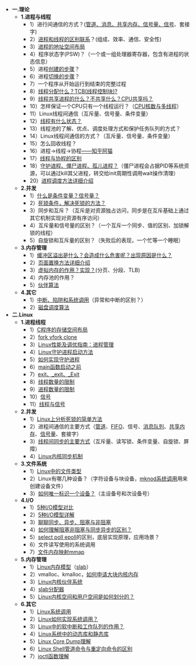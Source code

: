 * **一.理论**
    - **1.进程与线程**
        - 1）进行间通信的方式？([管道、消息、共享内存、信号量、信号](https://github.com/arkingc/note/blob/master/%E6%93%8D%E4%BD%9C%E7%B3%BB%E7%BB%9F/%E6%93%8D%E4%BD%9C%E7%B3%BB%E7%BB%9F.md#3unix%E5%B9%B6%E5%8F%91%E6%9C%BA%E5%88%B6)、套接字)
        - 2）[进程和线程的区别联系](https://github.com/arkingc/note/blob/master/%E6%93%8D%E4%BD%9C%E7%B3%BB%E7%BB%9F/%E6%93%8D%E4%BD%9C%E7%B3%BB%E7%BB%9F.md#1%E8%BF%9B%E7%A8%8B%E4%B8%8E%E7%BA%BF%E7%A8%8B)？(组成、效率、通信、安全性)
        - 3）[进程的地址空间布局](https://blog.csdn.net/yusiguyuan/article/details/45155035)
        - 4）程序状态字(PSW)？（一个或一组处理器寄存器，包含有进程的状态信息）
        - 5）进程[创建的步骤](https://github.com/arkingc/note/blob/master/%E6%93%8D%E4%BD%9C%E7%B3%BB%E7%BB%9F/%E6%93%8D%E4%BD%9C%E7%B3%BB%E7%BB%9F.md#21-%E8%BF%9B%E7%A8%8B%E7%9A%84%E5%88%9B%E5%BB%BA%E4%B8%8E%E7%BB%88%E6%AD%A2)？
        - 6）进程[切换的步骤](https://github.com/arkingc/note/blob/master/%E6%93%8D%E4%BD%9C%E7%B3%BB%E7%BB%9F/%E6%93%8D%E4%BD%9C%E7%B3%BB%E7%BB%9F.md#42-%E8%BF%9B%E7%A8%8B%E5%88%87%E6%8D%A2)？
        - 7）一个程序从开始运行到结束的完整过程
        - 8）[线程分配什么？TCB(线程控制块)?](https://github.com/arkingc/note/blob/master/%E6%93%8D%E4%BD%9C%E7%B3%BB%E7%BB%9F/%E6%93%8D%E4%BD%9C%E7%B3%BB%E7%BB%9F.md#1%E8%BF%9B%E7%A8%8B%E4%B8%8E%E7%BA%BF%E7%A8%8B)
        - 9）[线程共享进程的什么？不共享什么？CPU共享吗？](https://github.com/arkingc/note/blob/master/%E6%93%8D%E4%BD%9C%E7%B3%BB%E7%BB%9F/%E6%93%8D%E4%BD%9C%E7%B3%BB%E7%BB%9F.md#1%E8%BF%9B%E7%A8%8B%E4%B8%8E%E7%BA%BF%E7%A8%8B)
        - 10）怎样保证一个CPU只有一个线程运行？（[CPU核数与多线程](https://blog.csdn.net/qq_33530388/article/details/62448212)）
        - 11）Linux线程间通信（互斥量、信号量、条件变量）
        - 12）[线程有什么状态？](https://github.com/arkingc/note/blob/master/%E6%93%8D%E4%BD%9C%E7%B3%BB%E7%BB%9F/%E6%93%8D%E4%BD%9C%E7%B3%BB%E7%BB%9F.md#2%E7%BA%BF%E7%A8%8B%E7%8A%B6%E6%80%81)
        - 13）线程池的了解、优点、调度处理方式和保护任务队列的方式？
        - 14）Linux线程间通信的方式？（互斥量、信号量、条件变量）
        - 15）怎么回收线程？
        - 16）进程->线程->协程[——知乎阿猫](https://www.zhihu.com/question/20511233)
        - 17）[线程与协程的区别](http://www.jianshu.com/p/d058a0fd4ac8)
        - 18）[守护进程、僵尸进程、孤儿进程？](http://liubigbin.github.io/2016/03/11/Linux-%E4%B9%8B%E5%AE%88%E6%8A%A4%E8%BF%9B%E7%A8%8B%E3%80%81%E5%83%B5%E6%AD%BB%E8%BF%9B%E7%A8%8B%E4%B8%8E%E5%AD%A4%E5%84%BF%E8%BF%9B%E7%A8%8B/)（僵尸进程会占据PID等系统资源，可以通过kill其父进程，转交给init周期性调用wait操作清理）
        - 20）[进程调度方法详细介绍](https://github.com/arkingc/note/blob/master/%E6%93%8D%E4%BD%9C%E7%B3%BB%E7%BB%9F/%E6%93%8D%E4%BD%9C%E7%B3%BB%E7%BB%9F.md#2%E8%B0%83%E5%BA%A6%E7%AE%97%E6%B3%95)
    - **2.并发**
        - 1）[什么是条件变量？信号量？](https://github.com/arkingc/note/blob/master/%E6%93%8D%E4%BD%9C%E7%B3%BB%E7%BB%9F/%E6%93%8D%E4%BD%9C%E7%B3%BB%E7%BB%9F.md#12-%E4%BA%92%E6%96%A5%E7%9A%84%E8%BD%AF%E4%BB%B6%E6%94%AF%E6%8C%81)
        - 2）[死锁条件，解决死锁的方法？](https://github.com/arkingc/note/blob/master/%E6%93%8D%E4%BD%9C%E7%B3%BB%E7%BB%9F/%E6%93%8D%E4%BD%9C%E7%B3%BB%E7%BB%9F.md#21-%E6%AD%BB%E9%94%81%E7%9A%84%E6%9D%A1%E4%BB%B6)
        - 3）同步和互斥？（互斥是对资源独占访问，同步是在互斥基础上通过其它机制实现对资源有序访问）
        - 4）互斥量和信号量的区别？（一个互斥一个同步、值的区别、加锁解锁的线程）
        - 5）自旋锁和互斥量的区别？（失败后的表现，一个忙等一个睡眠）
    - **3.内存管理**
        - 1）[缓冲区溢出是什么？会造成什么危害呢？出现原因是什么？](https://github.com/arkingc/note/blob/master/%E6%93%8D%E4%BD%9C%E7%B3%BB%E7%BB%9F/%E6%93%8D%E4%BD%9C%E7%B3%BB%E7%BB%9F.md#51-%E7%BC%93%E5%86%B2%E5%8C%BA%E6%BA%A2%E5%87%BA)
        - 2）[页面置换方法详细介绍](https://github.com/arkingc/note/blob/master/%E6%93%8D%E4%BD%9C%E7%B3%BB%E7%BB%9F/%E6%93%8D%E4%BD%9C%E7%B3%BB%E7%BB%9F.md#43-%E7%BD%AE%E6%8D%A2%E7%AD%96%E7%95%A5)
        - 3）[虚拟内存的作用？实现？](https://github.com/arkingc/note/blob/master/%E6%93%8D%E4%BD%9C%E7%B3%BB%E7%BB%9F/%E6%93%8D%E4%BD%9C%E7%B3%BB%E7%BB%9F.md#%E7%AC%AC%E4%B8%83%E7%AB%A0%E8%99%9A%E6%8B%9F%E5%86%85%E5%AD%98)(分页、分段、TLB)
        - 4）内存池的作用？
        - 5）[伙伴算法](https://github.com/arkingc/note/blob/master/%E6%93%8D%E4%BD%9C%E7%B3%BB%E7%BB%9F/%E6%93%8D%E4%BD%9C%E7%B3%BB%E7%BB%9F.md#23-%E4%BC%99%E4%BC%B4%E7%B3%BB%E7%BB%9F)
    - **4.其它**
        - 1）[中断、陷阱和系统调用](https://github.com/arkingc/note/blob/master/%E6%93%8D%E4%BD%9C%E7%B3%BB%E7%BB%9F/%E6%93%8D%E4%BD%9C%E7%B3%BB%E7%BB%9F.md#42-%E8%BF%9B%E7%A8%8B%E5%88%87%E6%8D%A2)（异常和中断的区别？）
        - 2）[磁盘调度算法](https://github.com/arkingc/note/blob/master/%E6%93%8D%E4%BD%9C%E7%B3%BB%E7%BB%9F/%E6%93%8D%E4%BD%9C%E7%B3%BB%E7%BB%9F.md#22-%E7%A3%81%E7%9B%98%E8%B0%83%E5%BA%A6%E7%AE%97%E6%B3%95)
* **二.Linux**
    - **1.进程线程**
        + 1）[C程序的存储空间布局](https://github.com/arkingc/note/blob/master/%E6%93%8D%E4%BD%9C%E7%B3%BB%E7%BB%9F/UNIX%E7%8E%AF%E5%A2%83%E9%AB%98%E7%BA%A7%E7%BC%96%E7%A8%8B.md#3c%E7%A8%8B%E5%BA%8F%E7%9A%84%E5%AD%98%E5%82%A8%E7%A9%BA%E9%97%B4%E5%B8%83%E5%B1%80)
        + 2）[fork vfork clone](temp/进程线程.md#1forkvforkclone)
        + 3）[Linux性能及调优指南：进程管理](http://blog.jobbole.com/105135/)
        + 4）[Linux守护进程启动方法](http://blog.jobbole.com/98657/)
        + 5）[如何实现守护进程](temp/进程线程.md#1如何实现守护进程)
        + 6）[main函数启动之前](https://github.com/arkingc/note/blob/master/%E6%93%8D%E4%BD%9C%E7%B3%BB%E7%BB%9F/UNIX%E7%8E%AF%E5%A2%83%E9%AB%98%E7%BA%A7%E7%BC%96%E7%A8%8B.md#11-main%E5%87%BD%E6%95%B0)
        + 7）[exit、\_exit、\_Exit](https://github.com/arkingc/note/blob/master/%E6%93%8D%E4%BD%9C%E7%B3%BB%E7%BB%9F/UNIX%E7%8E%AF%E5%A2%83%E9%AB%98%E7%BA%A7%E7%BC%96%E7%A8%8B.md#1%E8%BF%9B%E7%A8%8B%E7%9A%84%E5%90%AF%E5%8A%A8%E4%B8%8E%E7%BB%88%E6%AD%A2)
        + 8）[线程数量的限制](temp/进程线程.md#1线程数量的限制)
        + 9）[进程数量的限制](temp/进程线程.md#2进程数量的限制)
        + 10）[信号](temp/信号.md#1信号)
        + 11）[线程与信号](temp/信号.md#2线程与信号)
    - **2.并发**
        + 1）[Linux上分析死锁的简单方法](http://blog.jobbole.com/109743/)
        + 2）进程间通信的主要方式（[管道](https://github.com/arkingc/note/blob/master/%E6%93%8D%E4%BD%9C%E7%B3%BB%E7%BB%9F/UNIX%E7%8E%AF%E5%A2%83%E9%AB%98%E7%BA%A7%E7%BC%96%E7%A8%8B.md#1%E7%AE%A1%E9%81%93)、[FIFO](https://github.com/arkingc/note/blob/master/%E6%93%8D%E4%BD%9C%E7%B3%BB%E7%BB%9F/UNIX%E7%8E%AF%E5%A2%83%E9%AB%98%E7%BA%A7%E7%BC%96%E7%A8%8B.md#3fifo)、信号、[消息队列](https://github.com/arkingc/note/blob/master/%E6%93%8D%E4%BD%9C%E7%B3%BB%E7%BB%9F/UNIX%E7%8E%AF%E5%A2%83%E9%AB%98%E7%BA%A7%E7%BC%96%E7%A8%8B.md#5%E6%B6%88%E6%81%AF%E9%98%9F%E5%88%97)、[共享内存](https://github.com/arkingc/note/blob/master/%E6%93%8D%E4%BD%9C%E7%B3%BB%E7%BB%9F/UNIX%E7%8E%AF%E5%A2%83%E9%AB%98%E7%BA%A7%E7%BC%96%E7%A8%8B.md#7%E5%85%B1%E4%BA%AB%E5%AD%98%E5%82%A8)、[信号量](https://github.com/arkingc/note/blob/master/%E6%93%8D%E4%BD%9C%E7%B3%BB%E7%BB%9F/UNIX%E7%8E%AF%E5%A2%83%E9%AB%98%E7%BA%A7%E7%BC%96%E7%A8%8B.md#8posix%E4%BF%A1%E5%8F%B7%E9%87%8F)、套接字）
        + 3）[线程间同步的主要方式](https://github.com/arkingc/note/blob/master/%E6%93%8D%E4%BD%9C%E7%B3%BB%E7%BB%9F/UNIX%E7%8E%AF%E5%A2%83%E9%AB%98%E7%BA%A7%E7%BC%96%E7%A8%8B.md#2%E7%BA%BF%E7%A8%8B%E5%90%8C%E6%AD%A5)（互斥量、读写锁、条件变量、自旋锁、屏障）
        + 4）[Linux内核同步机制](http://blog.jobbole.com/91784/)
    - **3.文件系统**
        + 1）[Linux中的文件类型](https://github.com/arkingc/note/blob/master/%E6%93%8D%E4%BD%9C%E7%B3%BB%E7%BB%9F/UNIX%E7%8E%AF%E5%A2%83%E9%AB%98%E7%BA%A7%E7%BC%96%E7%A8%8B.md#2%E6%96%87%E4%BB%B6%E7%B1%BB%E5%9E%8B)
        + 2）Linux有哪几种设备？（字符设备与块设备，[mknod系统调用](https://blog.csdn.net/lqp276/article/details/53502992)用来创建设备文件）
        + 3）[如何唯一标识一个设备？](https://github.com/arkingc/note/blob/master/%E6%93%8D%E4%BD%9C%E7%B3%BB%E7%BB%9F/UNIX%E7%8E%AF%E5%A2%83%E9%AB%98%E7%BA%A7%E7%BC%96%E7%A8%8B.md#13%E8%AE%BE%E5%A4%87%E7%89%B9%E6%AE%8A%E6%96%87%E4%BB%B6)（主设备号和次设备号）
    - **4.I/O**
        + 1）[5种I/O模型对比](https://github.com/arkingc/note/blob/master/%E6%93%8D%E4%BD%9C%E7%B3%BB%E7%BB%9F/UNIX%E7%8E%AF%E5%A2%83%E9%AB%98%E7%BA%A7%E7%BC%96%E7%A8%8B.md#%E5%85%AB%E9%AB%98%E7%BA%A7io)
        + 2）[5种I/O模型详解](http://www.jianshu.com/p/486b0965c296)
        + 3）[聊聊同步、异步、阻塞与非阻塞](http://www.jianshu.com/p/aed6067eeac)
        + 4）[如何理解阻塞非阻塞与同步异步的区别？](temp/IO.md#2如何理解阻塞非阻塞与同步异步的区别)
        + 5）[select poll epoll](https://segmentfault.com/a/1190000003063859)的区别，底层实现原理，应用场景？
        + 6）文件读写使用的系统调用
        + 7）[文件内存映射mmap](https://github.com/arkingc/note/blob/master/%E6%93%8D%E4%BD%9C%E7%B3%BB%E7%BB%9F/UNIX%E7%8E%AF%E5%A2%83%E9%AB%98%E7%BA%A7%E7%BC%96%E7%A8%8B.md#6%E5%AD%98%E5%82%A8%E6%98%A0%E5%B0%84io)
    - **5.内存管理**
        + 1）[Linux内存模型](https://www.ibm.com/developerworks/cn/linux/l-memmod/)（[slab](http://www.cnblogs.com/wangzahngjun/p/4977425.html)）
        + 2）vmalloc、kmalloc，[如何申请大块内核内存](temp/内核内存管理.md#1如何申请大块内核内存)
        + 3）[Linux内核伙伴系统](temp/内核内存管理.md#二伙伴系统)
        + 4）[slab分配器](temp/内核内存管理.md#三slab分配器)
        + 5）[Linux内核空间和用户空间是如何划分的？](temp/内核内存管理.md#1linux内核空间与用户空间是如何划分的)
    - **6.其它**
        + 1）[Linux系统调用](http://gityuan.com/2016/05/21/syscall/)
        + 2）[Linux如何实现系统调用？](temp/系统调用.md#1linux通过什么方式实现系统调用)
        + 3）[Linux中的软中断和工作队列的作用？](temp/进程线程.md#1linux中的软中断和工作队列的作用)
        + 4）[Linux系统中的动态库和静态库](http://blog.jobbole.com/107977/)
        + 5）[Linux Core Dump理解](http://blog.jobbole.com/107760/)
        + 6）[Linux Shell管道命令与重定向命令的区别](http://blog.jobbole.com/93132/)
        + 7）[ioctl函数理解](http://www.cnblogs.com/li-hao/archive/2011/12/22/2297687.html)

